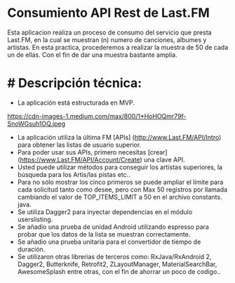 # Consumiento API Rest de Last.FM

Esta aplicacion realiza un proceso de consumo del servicio que presta Last.FM, en la cual se muestran (n) numero de canciones, albumes y artistas. En esta practica, procederemos a realizar la muestra de 50 de cada un de ellas. Con el fin de dar una muestra bastante amplia. 

# # Descripción técnica:
* La aplicación está estructurada en MVP.

https://cdn-images-1.medium.com/max/800/1*HoHOQmr79f-SnoWGsuh1OQ.jpeg

* La aplicación utiliza la última FM [APIs] (http://www.Last.FM/API/Intro) para obtener las listas de usuario superior.
* Para poder usar sus APIs, primero necesitas [crear] (https://www.Last.FM/API/Account/Create) una clave API.
* Usted puede utilizar métodos para conseguir los artistas superiores, la búsqueda para los Artis/las pistas etc..
* Para no sólo mostrar los cinco primeros se puede ampliar el límite para cada solicitud tanto como desee, pero con Max 50 registros por llamada cambiando el valor de TOP_ITEMS_LIMIT a 50 en el archivo constants. java.
* Se utiliza Dagger2 para inyectar dependencias en el módulo userslisting. 
* Se añadio una prueba de unidad Android utilizando espresso para probar que los datos de la lista se muestran correctamente.
* Se añadio una prueba unitaria para el convertidor de tiempo de duración.
* Se utilizaron otras librerias de terceros como: RxJava/RxAndroid 2, Dagger2, Butterknife, Retrofit2, ZLayoutManager, MaterialSearchBar, AwesomeSplash entre otras, con el fin de ahorrar un poco de codigo..


